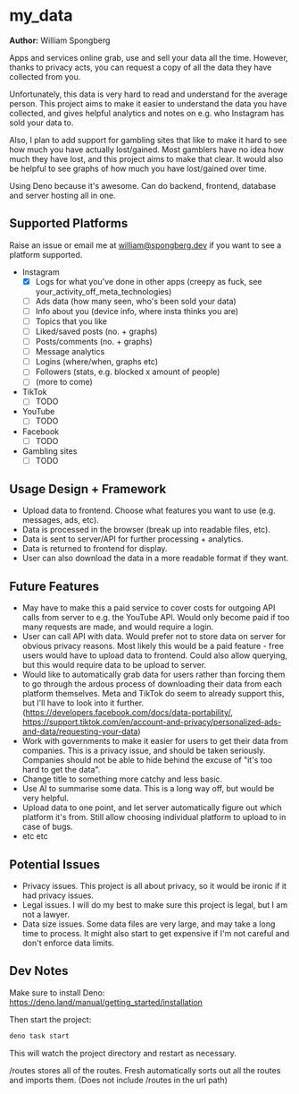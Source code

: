 # my_data

**Author:** William Spongberg

Apps and services online grab, use and sell your data all the time. However, thanks to privacy acts, you can request a copy of all the data they have collected from you.

Unfortunately, this data is very hard to read and understand for the average person. This project aims to make it easier to understand the data you have collected, and gives helpful analytics and notes on e.g. who Instagram has sold your data to.

Also, I plan to add support for gambling sites that like to make it hard to see how much you have actually lost/gained. Most gamblers have no idea how much they have lost, and this project aims to make that clear. It would also be helpful to see graphs of how much you have lost/gained over time.

Using Deno because it's awesome. Can do backend, frontend, database and server hosting all in one.

## Supported Platforms

Raise an issue or email me at <william@spongberg.dev> if you want to see a platform supported.

- Instagram
  - [x] Logs for what you've done in other apps (creepy as fuck, see your_activity_off_meta_technologies)
  - [ ] Ads data (how many seen, who's been sold your data)
  - [ ] Info about you (device info, where insta thinks you are)
  - [ ] Topics that you like
  - [ ] Liked/saved posts (no. + graphs)
  - [ ] Posts/comments (no. + graphs)
  - [ ] Message analytics
  - [ ] Logins (where/when, graphs etc)
  - [ ] Followers (stats, e.g. blocked x amount of people)
  - [ ] (more to come)
- TikTok
  - [ ] TODO
- YouTube
  - [ ] TODO
- Facebook
  - [ ] TODO
- Gambling sites
  - [ ] TODO

## Usage Design + Framework

- Upload data to frontend. Choose what features you want to use (e.g. messages, ads, etc).
- Data is processed in the browser (break up into readable files, etc).
- Data is sent to server/API for further processing + analytics.
- Data is returned to frontend for display.
- User can also download the data in a more readable format if they want.

## Future Features

- May have to make this a paid service to cover costs for outgoing API calls from server to e.g. the YouTube API. Would only become paid if too many requests are made, and would require a login.
- User can call API with data. Would prefer not to store data on server for obvious privacy reasons. Most likely this would be a paid feature - free users would have to upload data to frontend. Could also allow querying, but this would require data to be upload to server.
- Would like to automatically grab data for users rather than forcing them to go through the ardous process of downloading their data from each platform themselves. Meta and TikTok do seem to already support this, but I'll have to look into it further. (<https://developers.facebook.com/docs/data-portability/>, <https://support.tiktok.com/en/account-and-privacy/personalized-ads-and-data/requesting-your-data>)
- Work with governments to make it easier for users to get their data from companies. This is a privacy issue, and should be taken seriously. Companies should not be able to hide behind the excuse of "it's too hard to get the data".
- Change title to something more catchy and less basic.
- Use AI to summarise some data. This is a long way off, but would be very helpful.
- Upload data to one point, and let server automatically figure out which platform it's from. Still allow choosing individual platform to upload to in case of bugs.
- etc etc

## Potential Issues

- Privacy issues. This project is all about privacy, so it would be ironic if it had privacy issues.
- Legal issues. I will do my best to make sure this project is legal, but I am not a lawyer.
- Data size issues. Some data files are very large, and may take a long time to process. It might also start to get expensive if I'm not careful and don't enforce data limits.

## Dev Notes

Make sure to install Deno: <https://deno.land/manual/getting_started/installation>

Then start the project:

``` bash
deno task start
```

This will watch the project directory and restart as necessary.

/routes stores all of the routes. Fresh automatically sorts out all the routes and imports them.
(Does not include /routes in the url path)
